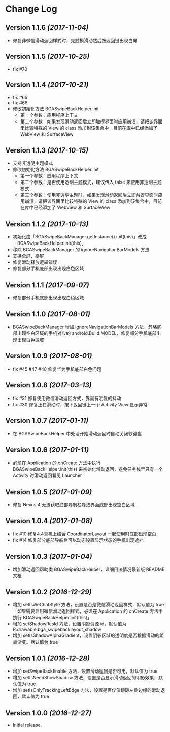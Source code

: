 Change Log
==========

Version 1.1.6 *(2017-11-04)*
----------------------------

* 修复非微信滑动返回样式时，先触摸滑动然后按返回键出现白屏

Version 1.1.5 *(2017-10-25)*
----------------------------

* fix #70

Version 1.1.4 *(2017-10-21)*
----------------------------

* fix #65
* fix #66
* 修改初始化方法 BGASwipeBackHelper.init
  * 第一个参数：应用程序上下文
  * 第二个参数：如果发现滑动返回后立即触摸界面时应用崩溃，请把该界面里比较特殊的 View 的 class 添加到该集合中，目前在库中已经添加了 WebView 和 SurfaceView

Version 1.1.3 *(2017-10-15)*
----------------------------

* 支持非透明主题模式
* 修改初始化方法 BGASwipeBackHelper.init
  * 第一个参数：应用程序上下文
  * 第二个参数：是否使用透明主题模式，建议传入 false 来使用非透明主题模式
  * 第三个参数：使用非透明主题时，如果发现滑动返回后立即触摸界面时应用崩溃，请把该界面里比较特殊的 View 的 class 添加到该集合中，目前在库中已经添加了 WebView 和 SurfaceView

Version 1.1.2 *(2017-10-13)*
----------------------------

* 初始化由「BGASwipeBackManager.getInstance().init(this)」改成「BGASwipeBackHelper.init(this)」
* 移除 BGASwipeBackManager 的 ignoreNavigationBarModels 方法
* 支持全屏、横屏
* 修复滑动释放逻辑错误
* 修复部分手机底部出现出现白色区域

Version 1.1.1 *(2017-09-07)*
----------------------------

* 修复部分手机底部出现出现白色区域

Version 1.1.0 *(2017-08-01)*
----------------------------

* BGASwipeBackManager 增加 ignoreNavigationBarModels 方法，忽略底部出现空白区域的手机对应的 android.Build.MODEL，修复部分手机底部出现出现白色区域

Version 1.0.9 *(2017-08-01)*
----------------------------

* fix #45 #47 #48 修复华为手机底部白色问题

Version 1.0.8 *(2017-03-13)*
----------------------------

* fix #31 修复使用微信滑动返回方式，界面有明显的抖动
* fix #30 修复正在滑动时，按下返回键上一个 Activity View 显示异常

Version 1.0.7 *(2017-01-11)*
----------------------------

* 在 BGASwipeBackHelper 中处理开始滑动返回时自动关闭软键盘

Version 1.0.6 *(2017-01-11)*
----------------------------

* 必须在 Application 的 onCreate 方法中执行 BGASwipeBackHelper.init(this) 来初始化滑动返回，避免任务栈里只有一个 Activity 时滑动返回看见 Launcher

Version 1.0.5 *(2017-01-09)*
----------------------------

* 修复 Nexus 4 无法获取底部导航栏导致界面底部出现空白区域

Version 1.0.4 *(2017-01-08)*
----------------------------

* fix #10 修复4.4真机上结合 CoordinatorLayout 一起使用时底部出现空白
* fix #14 修复部分底部导航栏可以动态设置显示状态的手机出现遮挡

Version 1.0.3 *(2017-01-04)*
----------------------------

* 增加滑动返回帮助类 BGASwipeBackHelper，详细用法情况最新版 README 文档

Version 1.0.2 *(2016-12-29)*
----------------------------

* 增加 setIsWeChatStyle 方法，设置是否是微信滑动返回样式，默认值为 true「如果需要启用微信滑动返回样式，必须在 Application 的 onCreate 方法中执行 BGASwipeBackHelper.init(this)」
* 增加 setShadowResId 方法，设置阴影资源 id，默认值为 R.drawable.bga_swipebacklayout_shadow
* 增加 setIsShadowAlphaGradient，设置阴影区域的透明度是否根据滑动的距离渐变。默认值为 true

Version 1.0.1 *(2016-12-28)*
----------------------------

* 增加 setSwipeBackEnable 方法，设置滑动返回是否可用，默认值为 true
* 增加 setIsNeedShowShadow 方法，设置是否显示滑动返回的阴影效果，默认值为 true
* 增加 setIsOnlyTrackingLeftEdge 方法，设置是否仅仅跟踪左侧边缘的滑动返回，默认值为 true

Version 1.0.0 *(2016-12-27)*
----------------------------

* Initial release.
